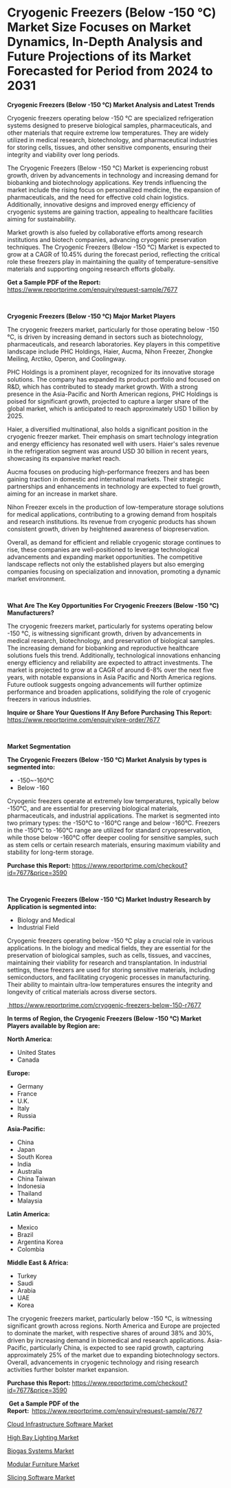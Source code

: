 <p><h1>Cryogenic Freezers (Below -150 ℃) Market Size Focuses on Market Dynamics, In-Depth Analysis and Future Projections of its Market Forecasted for Period from 2024 to 2031</h1></p><p><strong>Cryogenic Freezers (Below -150 ℃) Market Analysis and Latest Trends</strong></p>
<p><p>Cryogenic freezers operating below -150 ℃ are specialized refrigeration systems designed to preserve biological samples, pharmaceuticals, and other materials that require extreme low temperatures. They are widely utilized in medical research, biotechnology, and pharmaceutical industries for storing cells, tissues, and other sensitive components, ensuring their integrity and viability over long periods.</p><p>The Cryogenic Freezers (Below -150 ℃) Market is experiencing robust growth, driven by advancements in technology and increasing demand for biobanking and biotechnology applications. Key trends influencing the market include the rising focus on personalized medicine, the expansion of pharmaceuticals, and the need for effective cold chain logistics. Additionally, innovative designs and improved energy efficiency of cryogenic systems are gaining traction, appealing to healthcare facilities aiming for sustainability.</p><p>Market growth is also fueled by collaborative efforts among research institutions and biotech companies, advancing cryogenic preservation techniques. The Cryogenic Freezers (Below -150 ℃) Market is expected to grow at a CAGR of 10.45% during the forecast period, reflecting the critical role these freezers play in maintaining the quality of temperature-sensitive materials and supporting ongoing research efforts globally.</p></p>
<p><strong>Get a Sample PDF of the Report:&nbsp;</strong> <a href="https://www.reportprime.com/enquiry/request-sample/7677?utm_campaign=2011&utm_medium=2&utm_source=Github&utm_content=ia&utm_term=25122024&utm_id=cryogenic-freezers-below-150">https://www.reportprime.com/enquiry/request-sample/7677</a></p>
<p>&nbsp;</p>
<p><strong>Cryogenic Freezers (Below -150 ℃) Major Market Players</strong></p>
<p><p>The cryogenic freezers market, particularly for those operating below -150 ℃, is driven by increasing demand in sectors such as biotechnology, pharmaceuticals, and research laboratories. Key players in this competitive landscape include PHC Holdings, Haier, Aucma, Nihon Freezer, Zhongke Meiling, Arctiko, Operon, and Coolingway.</p><p>PHC Holdings is a prominent player, recognized for its innovative storage solutions. The company has expanded its product portfolio and focused on R&D, which has contributed to steady market growth. With a strong presence in the Asia-Pacific and North American regions, PHC Holdings is poised for significant growth, projected to capture a larger share of the global market, which is anticipated to reach approximately USD 1 billion by 2025.</p><p>Haier, a diversified multinational, also holds a significant position in the cryogenic freezer market. Their emphasis on smart technology integration and energy efficiency has resonated well with users. Haier's sales revenue in the refrigeration segment was around USD 30 billion in recent years, showcasing its expansive market reach.</p><p>Aucma focuses on producing high-performance freezers and has been gaining traction in domestic and international markets. Their strategic partnerships and enhancements in technology are expected to fuel growth, aiming for an increase in market share.</p><p>Nihon Freezer excels in the production of low-temperature storage solutions for medical applications, contributing to a growing demand from hospitals and research institutions. Its revenue from cryogenic products has shown consistent growth, driven by heightened awareness of biopreservation.</p><p>Overall, as demand for efficient and reliable cryogenic storage continues to rise, these companies are well-positioned to leverage technological advancements and expanding market opportunities. The competitive landscape reflects not only the established players but also emerging companies focusing on specialization and innovation, promoting a dynamic market environment.</p></p>
<p>&nbsp;</p>
<p><strong>What Are The Key Opportunities For Cryogenic Freezers (Below -150 ℃) Manufacturers?</strong></p>
<p><p>The cryogenic freezers market, particularly for systems operating below -150 ℃, is witnessing significant growth, driven by advancements in medical research, biotechnology, and preservation of biological samples. The increasing demand for biobanking and reproductive healthcare solutions fuels this trend. Additionally, technological innovations enhancing energy efficiency and reliability are expected to attract investments. The market is projected to grow at a CAGR of around 6-8% over the next five years, with notable expansions in Asia Pacific and North America regions. Future outlook suggests ongoing advancements will further optimize performance and broaden applications, solidifying the role of cryogenic freezers in various industries.</p></p>
<p><strong>Inquire or Share Your Questions If Any Before Purchasing This Report:</strong> <a href="https://www.reportprime.com/enquiry/pre-order/7677?utm_campaign=2011&utm_medium=2&utm_source=Github&utm_content=ia&utm_term=25122024&utm_id=cryogenic-freezers-below-150">https://www.reportprime.com/enquiry/pre-order/7677</a></p>
<p>&nbsp;</p>
<p><strong>Market Segmentation</strong></p>
<p><strong>The Cryogenic Freezers (Below -150 ℃) Market Analysis by types is segmented into:</strong></p>
<p><ul><li>-150~-160℃</li><li>Below -160</li></ul></p>
<p><p>Cryogenic freezers operate at extremely low temperatures, typically below -150°C, and are essential for preserving biological materials, pharmaceuticals, and industrial applications. The market is segmented into two primary types: the -150°C to -160°C range and below -160°C. Freezers in the -150°C to -160°C range are utilized for standard cryopreservation, while those below -160°C offer deeper cooling for sensitive samples, such as stem cells or certain research materials, ensuring maximum viability and stability for long-term storage.</p></p>
<p><strong>Purchase this Report:&nbsp;</strong><a href="https://www.reportprime.com/checkout?id=7677&price=3590&utm_campaign=2011&utm_medium=2&utm_source=Github&utm_content=ia&utm_term=25122024&utm_id=cryogenic-freezers-below-150">https://www.reportprime.com/checkout?id=7677&price=3590</a></p>
<p>&nbsp;</p>
<p><strong>The Cryogenic Freezers (Below -150 ℃) Market Industry Research by Application is segmented into:</strong></p>
<p><ul><li>Biology and Medical</li><li>Industrial Field</li></ul></p>
<p><p>Cryogenic freezers operating below -150 ℃ play a crucial role in various applications. In the biology and medical fields, they are essential for the preservation of biological samples, such as cells, tissues, and vaccines, maintaining their viability for research and transplantation. In industrial settings, these freezers are used for storing sensitive materials, including semiconductors, and facilitating cryogenic processes in manufacturing. Their ability to maintain ultra-low temperatures ensures the integrity and longevity of critical materials across diverse sectors.</p></p>
<p><a href="https://www.reportprime.com/cryogenic-freezers-below-150-r7677?utm_campaign=2011&utm_medium=2&utm_source=Github&utm_content=ia&utm_term=25122024&utm_id=cryogenic-freezers-below-150">&nbsp;https://www.reportprime.com/cryogenic-freezers-below-150-r7677</a></p>
<p><strong>In terms of Region, the Cryogenic Freezers (Below -150 ℃) Market Players available by Region are:</strong></p>
<p>
    <p> <strong> North America: </strong>
        <ul>
            <li>United States</li>
            <li>Canada</li>
        </ul>
        </p> 
    <p> <strong> Europe: </strong>
        <ul>
            <li>Germany</li>
            <li>France</li>
            <li>U.K.</li>
            <li>Italy</li>
            <li>Russia</li>
        </ul>
        </p> 
    <p> <strong> Asia-Pacific: </strong>
        <ul>
            <li>China</li>
            <li>Japan</li>
            <li>South Korea</li>
            <li>India</li>
            <li>Australia</li>
            <li>China Taiwan</li>
            <li>Indonesia</li>
            <li>Thailand</li>
            <li>Malaysia</li>
        </ul>
        </p> 
    <p> <strong> Latin America: </strong>
        <ul>
            <li>Mexico</li>
            <li>Brazil</li>
            <li>Argentina Korea</li>
            <li>Colombia</li>
        </ul>
        </p> 
    <p> <strong> Middle East & Africa: </strong>
        <ul>
            <li>Turkey</li>
            <li>Saudi</li>
            <li>Arabia</li>
            <li>UAE</li>
            <li>Korea</li>
        </ul>
    </p>
    </p>
<p><p>The cryogenic freezers market, particularly below -150 °C, is witnessing significant growth across regions. North America and Europe are projected to dominate the market, with respective shares of around 38% and 30%, driven by increasing demand in biomedical and research applications. Asia-Pacific, particularly China, is expected to see rapid growth, capturing approximately 25% of the market due to expanding biotechnology sectors. Overall, advancements in cryogenic technology and rising research activities further bolster market expansion.</p></p>
<p><strong>Purchase this Report: </strong><a href="https://www.reportprime.com/checkout?id=7677&price=3590&utm_campaign=2011&utm_medium=2&utm_source=Github&utm_content=ia&utm_term=25122024&utm_id=cryogenic-freezers-below-150">https://www.reportprime.com/checkout?id=7677&price=3590</a></p>
<p>&nbsp;<strong>Get a Sample PDF of the Report:&nbsp;&nbsp;</strong><a href="https://www.reportprime.com/enquiry/request-sample/7677?utm_campaign=2011&utm_medium=2&utm_source=Github&utm_content=ia&utm_term=25122024&utm_id=cryogenic-freezers-below-150">https://www.reportprime.com/enquiry/request-sample/7677</a></p>
<p><strong></strong></p>
<p><p><a href="https://www.linkedin.com/pulse/projected-market-revenue-cloud-infrastructure-software-56-cagr-pyimf?utm_campaign=2011&utm_medium=2&utm_source=Github&utm_content=ia&utm_term=25122024&utm_id=cryogenic-freezers-below-150">Cloud Infrastructure Software Market</a></p><p><a href="https://www.linkedin.com/pulse/high-bay-lighting-market-size-share-analysis-growth-trends-46obe?utm_campaign=2011&utm_medium=2&utm_source=Github&utm_content=ia&utm_term=25122024&utm_id=cryogenic-freezers-below-150">High Bay Lighting Market</a></p><p><a href="https://www.linkedin.com/pulse/biogas-systems-market-surge-81-cagr-growth-2031-sales-r9okf?utm_campaign=2011&utm_medium=2&utm_source=Github&utm_content=ia&utm_term=25122024&utm_id=cryogenic-freezers-below-150">Biogas Systems Market</a></p><p><a href="https://www.linkedin.com/pulse/a-mkt-nova-vc8zf?utm_campaign=2011&utm_medium=2&utm_source=Github&utm_content=ia&utm_term=25122024&utm_id=cryogenic-freezers-below-150">Modular Furniture Market</a></p><p><a href="https://www.linkedin.com/pulse/challenges-opportunities-slicing-software-market-sales-volume-8jyyf?utm_campaign=2011&utm_medium=2&utm_source=Github&utm_content=ia&utm_term=25122024&utm_id=cryogenic-freezers-below-150">Slicing Software Market</a></p></p>